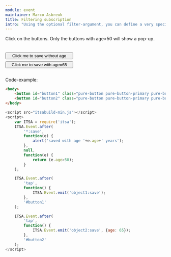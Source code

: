 ```yaml
---
module: event
maintainer: Marco Asbreuk
title: Filtering subscription
intro: "Using the optional filter-argument, you can define a very specific filter for the subscriber. Note that it is more common not to use a specific filter, but do filtering by specifying an emitterName. This example filters by a filterfunction. Note that we need to pass the filterfunction as 4th parameter, not the 3rd."
---
```


<style type="text/css">
    #container {
        margin: 2em 0;
        min-height: 2em;
    }
    #container button {
        margin-top: 0.5em;
        min-width: 16em;
    }
</style>

Click on the buttons. Only the buttons with age>50 will show a pop-up.

<div id="container">
    <button id="button1" class="pure-button pure-button-primary pure-button-bordered">Click me to save without age</button><br>
    <button id="button2" class="pure-button pure-button-primary pure-button-bordered">Click me to save with age=65</button>
</div>

Code-example:

```html
<body>
    <button id="button1" class="pure-button pure-button-primary pure-button-bordered">Click me to save without age</button><br>
    <button id="button2" class="pure-button pure-button-primary pure-button-bordered">Click me to save with age=65</button>
</body>
```

```js
<script src="itsabuild-min.js"></script>
<script>
    var ITSA = require('itsa');
    ITSA.Event.after(
        '*:save',
        function(e) {
            alert('saved with age '+e.age+' years');
        },
        null,
        function(e) {
            return (e.age>50);
        }
    );

    ITSA.Event.after(
        'tap',
        function() {
            ITSA.Event.emit('object1:save');
        },
        '#button1'
    );

    ITSA.Event.after(
        'tap',
        function() {
            ITSA.Event.emit('object2:save', {age: 65});
        },
        '#button2'
    );
</script>
```

<script src="../../dist/itsabuild-min.js"></script>
<script>
    var ITSA = require('itsa');
    ITSA.Event.after(
        '*:save',
        function(e) {
            alert('saved with age '+e.age+' years');
        },
        null,
        function(e) {
            return (e.age>50);
        }
    );

    ITSA.Event.after(
        'tap',
        function() {
            ITSA.Event.emit('object1:save');
        },
        '#button1'
    );

    ITSA.Event.after(
        'tap',
        function() {
            ITSA.Event.emit('object2:save', {age: 65});
        },
        '#button2'
    );
</script>




